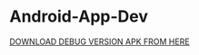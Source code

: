# Android-App-Dev
[DOWNLOAD DEBUG VERSION APK FROM HERE](https://github.com/Universal-Omega/Android-App-Dev/blob/master/app/build/outputs/apk/debug/app-debug.apk)
